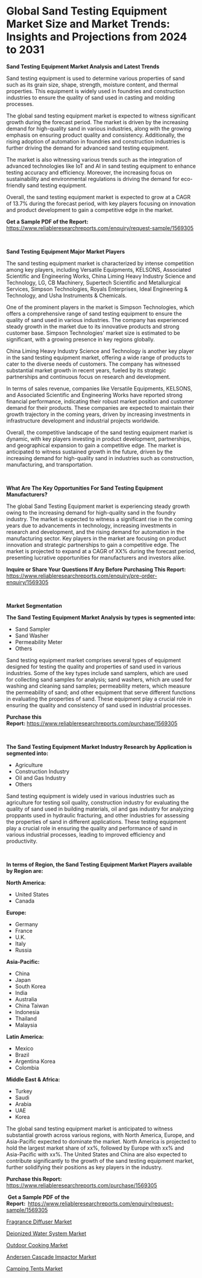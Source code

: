 <p><h1>Global Sand Testing Equipment Market Size and Market Trends: Insights and Projections from 2024 to 2031</h1></p><p><strong>Sand Testing Equipment Market Analysis and Latest Trends</strong></p>
<p><p>Sand testing equipment is used to determine various properties of sand such as its grain size, shape, strength, moisture content, and thermal properties. This equipment is widely used in foundries and construction industries to ensure the quality of sand used in casting and molding processes.</p><p>The global sand testing equipment market is expected to witness significant growth during the forecast period. The market is driven by the increasing demand for high-quality sand in various industries, along with the growing emphasis on ensuring product quality and consistency. Additionally, the rising adoption of automation in foundries and construction industries is further driving the demand for advanced sand testing equipment.</p><p>The market is also witnessing various trends such as the integration of advanced technologies like IoT and AI in sand testing equipment to enhance testing accuracy and efficiency. Moreover, the increasing focus on sustainability and environmental regulations is driving the demand for eco-friendly sand testing equipment.</p><p>Overall, the sand testing equipment market is expected to grow at a CAGR of 13.7% during the forecast period, with key players focusing on innovation and product development to gain a competitive edge in the market.</p></p>
<p><strong>Get a Sample PDF of the Report:&nbsp;</strong> <a href="https://www.reliableresearchreports.com/enquiry/request-sample/1569305">https://www.reliableresearchreports.com/enquiry/request-sample/1569305</a></p>
<p>&nbsp;</p>
<p><strong>Sand Testing Equipment Major Market Players</strong></p>
<p><p>The sand testing equipment market is characterized by intense competition among key players, including Versatile Equipments, KELSONS, Associated Scientific and Engineering Works, China Liming Heavy Industry Science and Technology, LG, CB Machinery, Supertech Scientific and Metallurgical Services, Simpson Technologies, Royals Enterprises, Ideal Engineering & Technology, and Usha Instruments & Chemicals.</p><p>One of the prominent players in the market is Simpson Technologies, which offers a comprehensive range of sand testing equipment to ensure the quality of sand used in various industries. The company has experienced steady growth in the market due to its innovative products and strong customer base. Simpson Technologies' market size is estimated to be significant, with a growing presence in key regions globally.</p><p>China Liming Heavy Industry Science and Technology is another key player in the sand testing equipment market, offering a wide range of products to cater to the diverse needs of customers. The company has witnessed substantial market growth in recent years, fueled by its strategic partnerships and continuous focus on research and development.</p><p>In terms of sales revenue, companies like Versatile Equipments, KELSONS, and Associated Scientific and Engineering Works have reported strong financial performance, indicating their robust market position and customer demand for their products. These companies are expected to maintain their growth trajectory in the coming years, driven by increasing investments in infrastructure development and industrial projects worldwide.</p><p>Overall, the competitive landscape of the sand testing equipment market is dynamic, with key players investing in product development, partnerships, and geographical expansion to gain a competitive edge. The market is anticipated to witness sustained growth in the future, driven by the increasing demand for high-quality sand in industries such as construction, manufacturing, and transportation.</p></p>
<p>&nbsp;</p>
<p><strong>What Are The Key Opportunities For Sand Testing Equipment Manufacturers?</strong></p>
<p><p>The global Sand Testing Equipment market is experiencing steady growth owing to the increasing demand for high-quality sand in the foundry industry. The market is expected to witness a significant rise in the coming years due to advancements in technology, increasing investments in research and development, and the rising demand for automation in the manufacturing sector. Key players in the market are focusing on product innovation and strategic partnerships to gain a competitive edge. The market is projected to expand at a CAGR of XX% during the forecast period, presenting lucrative opportunities for manufacturers and investors alike.</p></p>
<p><strong>Inquire or Share Your Questions If Any Before Purchasing This Report:</strong> <a href="https://www.reliableresearchreports.com/enquiry/pre-order-enquiry/1569305">https://www.reliableresearchreports.com/enquiry/pre-order-enquiry/1569305</a></p>
<p>&nbsp;</p>
<p><strong>Market Segmentation</strong></p>
<p><strong>The Sand Testing Equipment Market Analysis by types is segmented into:</strong></p>
<p><ul><li>Sand Sampler</li><li>Sand Washer</li><li>Permeability Meter</li><li>Others</li></ul></p>
<p><p>Sand testing equipment market comprises several types of equipment designed for testing the quality and properties of sand used in various industries. Some of the key types include sand samplers, which are used for collecting sand samples for analysis; sand washers, which are used for washing and cleaning sand samples; permeability meters, which measure the permeability of sand; and other equipment that serve different functions in evaluating the properties of sand. These equipment play a crucial role in ensuring the quality and consistency of sand used in industrial processes.</p></p>
<p><strong>Purchase this Report:&nbsp;</strong><a href="https://www.reliableresearchreports.com/purchase/1569305">https://www.reliableresearchreports.com/purchase/1569305</a></p>
<p>&nbsp;</p>
<p><strong>The Sand Testing Equipment Market Industry Research by Application is segmented into:</strong></p>
<p><ul><li>Agriculture</li><li>Construction Industry</li><li>Oil and Gas Industry</li><li>Others</li></ul></p>
<p><p>Sand testing equipment is widely used in various industries such as agriculture for testing soil quality, construction industry for evaluating the quality of sand used in building materials, oil and gas industry for analyzing proppants used in hydraulic fracturing, and other industries for assessing the properties of sand in different applications. These testing equipment play a crucial role in ensuring the quality and performance of sand in various industrial processes, leading to improved efficiency and productivity.</p></p>
<p>&nbsp;</p>
<p><strong>In terms of Region, the Sand Testing Equipment Market Players available by Region are:</strong></p>
<p>
    <p> <strong> North America: </strong>
        <ul>
            <li>United States</li>
            <li>Canada</li>
        </ul>
        </p> 
    <p> <strong> Europe: </strong>
        <ul>
            <li>Germany</li>
            <li>France</li>
            <li>U.K.</li>
            <li>Italy</li>
            <li>Russia</li>
        </ul>
        </p> 
    <p> <strong> Asia-Pacific: </strong>
        <ul>
            <li>China</li>
            <li>Japan</li>
            <li>South Korea</li>
            <li>India</li>
            <li>Australia</li>
            <li>China Taiwan</li>
            <li>Indonesia</li>
            <li>Thailand</li>
            <li>Malaysia</li>
        </ul>
        </p> 
    <p> <strong> Latin America: </strong>
        <ul>
            <li>Mexico</li>
            <li>Brazil</li>
            <li>Argentina Korea</li>
            <li>Colombia</li>
        </ul>
        </p> 
    <p> <strong> Middle East & Africa: </strong>
        <ul>
            <li>Turkey</li>
            <li>Saudi</li>
            <li>Arabia</li>
            <li>UAE</li>
            <li>Korea</li>
        </ul>
    </p>
    </p>
<p><p>The global sand testing equipment market is anticipated to witness substantial growth across various regions, with North America, Europe, and Asia-Pacific expected to dominate the market. North America is projected to hold the largest market share of xx%, followed by Europe with xx% and Asia-Pacific with xx%. The United States and China are also expected to contribute significantly to the growth of the sand testing equipment market, further solidifying their positions as key players in the industry.</p></p>
<p><strong>Purchase this Report: </strong><a href="https://www.reliableresearchreports.com/purchase/1569305">https://www.reliableresearchreports.com/purchase/1569305</a></p>
<p>&nbsp;<strong>Get a Sample PDF of the Report:&nbsp;&nbsp;</strong><a href="https://www.reliableresearchreports.com/enquiry/request-sample/1569305">https://www.reliableresearchreports.com/enquiry/request-sample/1569305</a></p>
<p><strong></strong></p>
<p><p><a href="https://github.com/rahu1506/Market-Research-Report-List-3/blob/main/fragrance-diffuser-market.md">Fragrance Diffuser Market</a></p><p><a href="https://github.com/FassouRP/Market-Research-Report-List-3/blob/main/deionized-water-system-market.md">Deionized Water System Market</a></p><p><a href="https://issuu.com/reportprime-2/docs/outdoor-cooking-market-size-2030.pptx">Outdoor Cooking Market</a></p><p><a href="https://github.com/juniordelafrance/Market-Research-Report-List-2/blob/main/andersen-cascade-impactor-market.md">Andersen Cascade Impactor Market</a></p><p><a href="https://issuu.com/reportprime-2/docs/camping-tents-market-size-2030.pptx">Camping Tents Market</a></p></p>